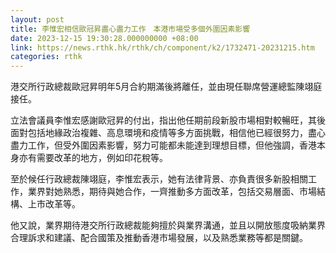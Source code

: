 ```yaml
---
layout: post
title: 李惟宏相信歐冠昇盡心盡力工作　本港市場受多個外圍因素影響
date: 2023-12-15 19:30:28.000000000 +08:00
link: https://news.rthk.hk/rthk/ch/component/k2/1732471-20231215.htm
categories: rthk
---
```


港交所行政總裁歐冠昇明年5月合約期滿後將離任，並由現任聯席營運總監陳翊庭接任。

立法會議員李惟宏感謝歐冠昇的付出，指出他任期前段新股市場相對較暢旺，其後面對包括地緣政治複雜、高息環境和疫情等多方面挑戰，相信他已經很努力，盡心盡力工作，但受外圍因素影響，努力可能都未能達到理想目標，但他強調，香港本身亦有需要改革的地方，例如印花稅等。

至於候任行政總裁陳翊庭，李惟宏表示，她有法律背景、亦負責很多新股相關工作，業界對她熟悉，期待與她合作，一齊推動多方面改革，包括交易層面、市場結構、上市改革等。

他又說，業界期待港交所行政總裁能夠擅於與業界溝通，並且以開放態度吸納業界合理訴求和建議、配合國策及推動香港市場發展，以及熟悉業務等都是關鍵。
